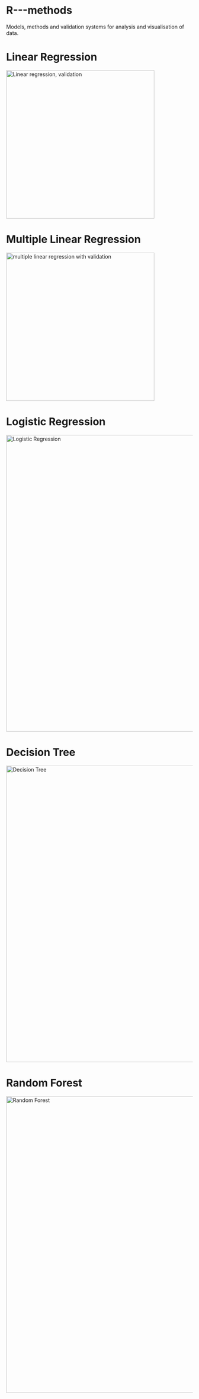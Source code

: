 # R---methods
 Models, methods and validation systems for analysis and visualisation of data. 

# Linear Regression

<img src="https://github.com/user-attachments/assets/4c12b00b-ebfb-4fa6-8fe0-b8b4299af670" alt="Linear regression, validation" width="400" />


# Multiple Linear Regression

<img src="https://github.com/user-attachments/assets/c83a55cd-b685-4792-ae51-1dc10df8cf37" alt="multiple linear regression with validation" width="400"/>

# Logistic Regression

<img src="https://github.com/user-attachments/assets/0a91d98c-58a5-41f9-b496-f59518ee217a" alt="Logistic Regression" width="800"/>

# Decision Tree

<img src="https://github.com/user-attachments/assets/8efed619-1c8e-4b76-804c-dcf8bcf8988e" alt="Decision Tree" width="800"/>

# Random Forest

<img src="https://github.com/user-attachments/assets/7a387a91-a2cf-4dc6-8307-336f7a539687" alt="Random Forest" width="800"/>







